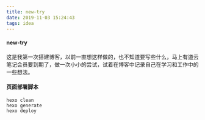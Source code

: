 ```yaml
---
title: new-try
date: 2019-11-03 15:24:43
tags: idea
---
```


####  new-try

这是我第一次搭建博客，以前一直想这样做的，也不知道要写些什么，马上有道云笔记会员要到期了，做一次小小的尝试，试着在博客中记录自己在学习和工作中的一些想法。

#### 页面部署脚本

```
hexo clean
hexo generate
hexo deploy
```

